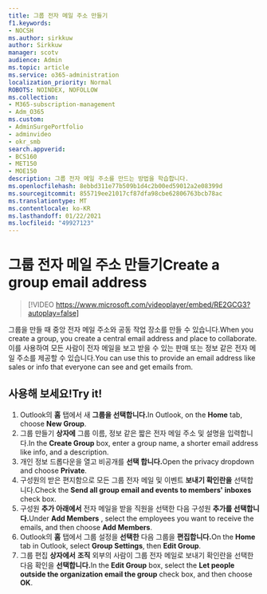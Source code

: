```yaml
---
title: 그룹 전자 메일 주소 만들기
f1.keywords:
- NOCSH
ms.author: sirkkuw
author: Sirkkuw
manager: scotv
audience: Admin
ms.topic: article
ms.service: o365-administration
localization_priority: Normal
ROBOTS: NOINDEX, NOFOLLOW
ms.collection:
- M365-subscription-management
- Adm_O365
ms.custom:
- AdminSurgePortfolio
- adminvideo
- okr_smb
search.appverid:
- BCS160
- MET150
- MOE150
description: 그룹 전자 메일 주소를 만드는 방법을 학습합니다.
ms.openlocfilehash: 8ebbd311e77b509b1d4c2b00ed59012a2e08399d
ms.sourcegitcommit: 855719ee21017cf87dfa98cbe62806763bcb78ac
ms.translationtype: MT
ms.contentlocale: ko-KR
ms.lasthandoff: 01/22/2021
ms.locfileid: "49927123"
---
```

# <a name="create-a-group-email-address"></a><span data-ttu-id="9e3a7-103">그룹 전자 메일 주소 만들기</span><span class="sxs-lookup"><span data-stu-id="9e3a7-103">Create a group email address</span></span>

> [!VIDEO https://www.microsoft.com/videoplayer/embed/RE2GCG3?autoplay=false]

<span data-ttu-id="9e3a7-104">그룹을 만들 때 중앙 전자 메일 주소와 공동 작업 장소를 만들 수 있습니다.</span><span class="sxs-lookup"><span data-stu-id="9e3a7-104">When you create a group, you create a central email address and place to collaborate.</span></span> <span data-ttu-id="9e3a7-105">이를 사용하여 모든 사람이 전자 메일을 보고 받을 수 있는 판매 또는 정보 같은 전자 메일 주소를 제공할 수 있습니다.</span><span class="sxs-lookup"><span data-stu-id="9e3a7-105">You can use this to provide an email address like sales or info that everyone can see and get emails from.</span></span>

## <a name="try-it"></a><span data-ttu-id="9e3a7-106">사용해 보세요!</span><span class="sxs-lookup"><span data-stu-id="9e3a7-106">Try it!</span></span>

1. <span data-ttu-id="9e3a7-107">Outlook의 **홈** 탭에서 새 **그룹을 선택합니다.**</span><span class="sxs-lookup"><span data-stu-id="9e3a7-107">In Outlook, on the  **Home** tab, choose  **New Group**.</span></span>
2. <span data-ttu-id="9e3a7-108">그룹 만들기  **상자에**  그룹 이름, 정보 같은 짧은 전자 메일 주소 및 설명을 입력합니다.</span><span class="sxs-lookup"><span data-stu-id="9e3a7-108">In the  **Create Group**  box, enter a group name, a shorter email address like info, and a description.</span></span>
3. <span data-ttu-id="9e3a7-109">개인 정보 드롭다운을 열고 비공개를 **선택 합니다.**</span><span class="sxs-lookup"><span data-stu-id="9e3a7-109">Open the privacy dropdown and choose  **Private**.</span></span>
4. <span data-ttu-id="9e3a7-110">구성원의 받은 편지함으로 모든 그룹 전자 메일 및 이벤트  **보내기 확인란을**  선택합니다.</span><span class="sxs-lookup"><span data-stu-id="9e3a7-110">Check the  **Send all group email and events to members' inboxes**  check box.</span></span>
5. <span data-ttu-id="9e3a7-111">구성원 **추가 아래에서** 전자 메일을 받을 직원을 선택한 다음 구성원 **추가를 선택합니다.**</span><span class="sxs-lookup"><span data-stu-id="9e3a7-111">Under  **Add Members** , select the employees you want to receive the emails, and then choose  **Add Members**.</span></span>
6. <span data-ttu-id="9e3a7-112">Outlook의 **홈** 탭에서 그룹 설정을 **선택한** 다음 그룹을 **편집합니다.**</span><span class="sxs-lookup"><span data-stu-id="9e3a7-112">On the  **Home**  tab in Outlook, select  **Group Settings**, then **Edit Group**.</span></span>
7. <span data-ttu-id="9e3a7-113">그룹 편집 **상자에서** **조직** 외부의 사람이 그룹 전자 메일로 보내기 확인란을 선택한 다음 확인을 **선택합니다.**</span><span class="sxs-lookup"><span data-stu-id="9e3a7-113">In the  **Edit Group**  box, select the  **Let people outside the organization email the group**  check box, and then choose  **OK**.</span></span>